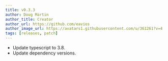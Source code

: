 ```yaml
---
title: v0.3.3
author: Doug Martin
author_title: Creator
author_url: https://github.com/eavios
author_image_url: https://avatars1.githubusercontent.com/u/361261?v=4
tags: [releases, patch]
---
```


* Update typescript to 3.8.
* Update dependency versions.
